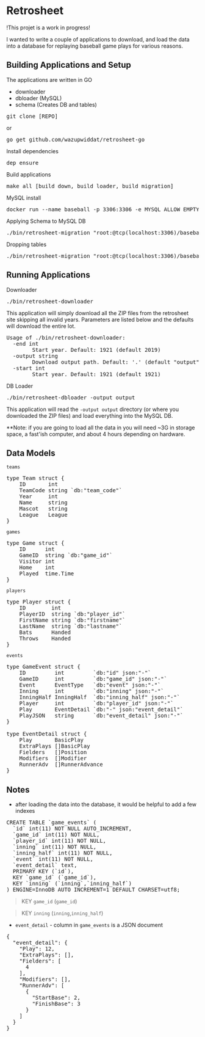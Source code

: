 # Retrosheet
!This projet is a work in progress!

I wanted to write a couple of applications to download, and load the data into a database for replaying baseball game plays for various reasons.

## Building Applications and Setup
The applications are written in GO
* downloader
* dbloader (MySQL)
* schema (Creates DB and tables)
<pre>git clone [REPO]</pre>

or 

<pre>go get github.com/wazupwiddat/retrosheet-go</pre>

Install dependencies
<pre>dep ensure </pre>

Build applications
<pre>make all [build_down, build_loader, build_migration]</pre>

MySQL install
<pre>docker run --name baseball -p 3306:3306 -e MYSQL_ALLOW_EMPTY_PASSWORD=yes -d mysql:5.6</pre>

Applying Schema to MySQL DB
<pre>./bin/retrosheet-migration "root:@tcp(localhost:3306)/baseball" up</pre>

Dropping tables
<pre>./bin/retrosheet-migration "root:@tcp(localhost:3306)/baseball" down</pre>

## Running Applications
Downloader
<pre>./bin/retrosheet-downloader</pre>

This application will simply download all the ZIP files from the retrosheet site skipping all invalid years.  Parameters are listed below and the defaults will download the entire lot.

<pre>Usage of ./bin/retrosheet-downloader:
  -end int
    	Start year. Default: 1921 (default 2019)
  -output string
    	Download output path. Default: '.' (default "output")
  -start int
    	Start year. Default: 1921 (default 1921)
</pre>

DB Loader
<pre>./bin/retrosheet-dbloader -output output</pre>

This application will read the `-output output` directory (or where you downloaded the ZIP files) and load everything into the MySQL DB.

**Note: if you are going to load all the data in you will need ~3G in storage space, a fast'ish computer, and about 4 hours depending on hardware.

## Data Models

`teams`
<pre>type Team struct {
	ID       int
	TeamCode string `db:"team_code"`
	Year     int
	Name     string
	Mascot   string
	League   League
}</pre>
`games`
<pre>type Game struct {
	ID      int
	GameID  string `db:"game_id"`
	Visitor int
	Home    int
	Played  time.Time
}
</pre>
`players`
<pre>type Player struct {
	ID        int
	PlayerID  string `db:"player_id"`
	FirstName string `db:"firstname"`
	LastName  string `db:"lastname"`
	Bats      Handed
	Throws    Handed
}</pre>
`events`
<pre>type GameEvent struct {
	ID         int         `db:"id" json:"-"`
	GameID     int         `db:"game_id" json:"-"`
	Event      EventType   `db:"event" json:"-"`
	Inning     int         `db:"inning" json:"-"`
	InningHalf InningHalf  `db:"inning_half" json:"-"`
	Player     int         `db:"player_id" json:"-"`
	Play       EventDetail `db:"-" json:"event_detail"`
	PlayJSON   string      `db:"event_detail" json:"-"`
}

type EventDetail struct {
	Play       BasicPlay
	ExtraPlays []BasicPlay
	Fielders   []Position
	Modifiers  []Modifier
	RunnerAdv  []RunnerAdvance
}</pre>

## Notes
* after loading the data into the database, it would be helpful to add a few indexes
> 
<pre>
CREATE TABLE `game_events` (
  `id` int(11) NOT NULL AUTO_INCREMENT,
  `game_id` int(11) NOT NULL,
  `player_id` int(11) NOT NULL,
  `inning` int(11) NOT NULL,
  `inning_half` int(11) NOT NULL,
  `event` int(11) NOT NULL,
  `event_detail` text,
  PRIMARY KEY (`id`),
  KEY `game_id` (`game_id`),
  KEY `inning` (`inning`,`inning_half`)
) ENGINE=InnoDB AUTO_INCREMENT=1 DEFAULT CHARSET=utf8;
</pre>
>  KEY `game_id` (`game_id`)

>  KEY `inning` (`inning`,`inning_half`)

* `event_detail` - column in `game_events` is a JSON document
<pre>
{
  "event_detail": {
    "Play": 12,
    "ExtraPlays": [],
    "Fielders": [
      4
    ],
    "Modifiers": [],
    "RunnerAdv": [
      {
        "StartBase": 2,
        "FinishBase": 3
      }
    ]
  }
}</pre>